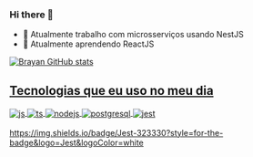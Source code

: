 ### Hi there 👋

- 🔭 Atualmente trabalho com microsserviços usando NestJS
- 🌱 Atualmente aprendendo ReactJS

<div align="center">
  <a href="https://github.com/brayanfreitas">
</div>
  
![Brayan GitHub stats](https://github-readme-stats-git-masterrstaa-rickstaa.vercel.app/api?username=brayanfreitas&&show_icons=true&theme=dark)
  
## Tecnologias que eu uso no meu dia

<div style="display: inline_block">
  <img align="center" alt="js" src="https://img.shields.io/badge/JavaScript-F7DF1E?style=for-the-badge&logo=javascript&logoColor=black" />
  <img align="center" alt="ts" src="https://img.shields.io/badge/TypeScript-007ACC?style=for-the-badge&logo=typescript&logoColor=white" />
  <img align="center" alt="nodejs" src="https://img.shields.io/badge/Node.js-43853D?style=for-the-badge&logo=node.js&logoColor=white" />
  <img align="center" alt="postgresql" src="https://img.shields.io/badge/PostgreSQL-316192?style=for-the-badge&logo=postgresql&logoColor=white)" />
   <img align="center" alt="jest" src="https://img.shields.io/badge/Jest-323330?style=for-the-badge&logo=Jest&logoColor=white" />
</div><br/>
https://img.shields.io/badge/Jest-323330?style=for-the-badge&logo=Jest&logoColor=white

